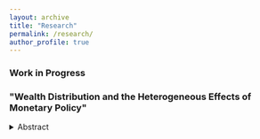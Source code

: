 ```yaml
---
layout: archive
title: "Research"
permalink: /research/
author_profile: true
---
```


### Work in Progress

### "Wealth Distribution and the Heterogeneous Effects of Monetary Policy"
<details>
<summary>Abstract</summary>
  
  Draft availabel soon.
  
</details>

